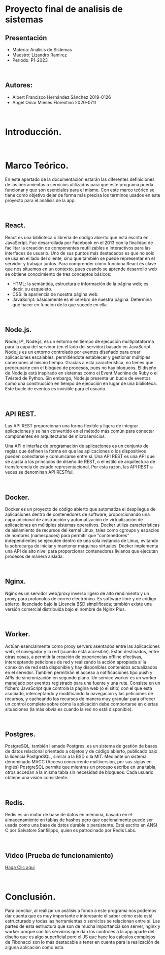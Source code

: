 # Proyecto final de analisis de sistemas

## Presentación

+ Materia: Análisis de Sistemas
+ Maestro: Lizandro Ramirez
+ Periodo: P1-2023
  
<br>

## Autores:

+ Albert Francisco Hernández Sánchez 2019-0126
+ Angel Omar Mieses Florentino 2020-0711
  
<br>

# Introducción.


  
<br>

# Marco Teórico.
En este apartado de la documentación estarán las diferentes definiciones de las herramientas o servicios utilizados para que este programa pueda funcionar y que son esenciales para el mismo. Con este marco teórico se tiene como objetivo dejar de forma más precisa los términos usados en este proyecto para el análisis de la app.
  
<br>

## React.
React es una biblioteca o librería de código abierto que está escrita en JavaScript. Fue desarrollada por Facebook en el 2013 con la finalidad de facilitar la creación de componentes reutilizables e interactivos para las interfaces de usuario.
Uno de sus puntos más destacados es que no solo se usa en el lado del cliente, sino que también se puede representar en el servidor y trabajar juntos.
Para comprender cómo funciona React es clave que nos situemos en un contexto, pues cuando se aprende desarrollo web se obtiene conocimiento de tres conceptos básicos:

+ HTML: la semántica, estructura e información de la página web; es decir, su esqueleto.
+ CSS: la apariencia de nuestra página web.
+ JavaScript: básicamente es el cerebro de nuestra página. Determina qué hacer en función de lo que sucede en ella.
  
<br>

## Node.js.
Node.js®, Node.js, es un entorno en tiempo de ejecución multiplataforma para la capa del servidor (en el lado del servidor) basado en JavaScript.
Node.js es un entorno controlado por eventos diseñado para crear aplicaciones escalables, permitiéndote establecer y gestionar múltiples conexiones al mismo tiempo. Gracias a esta característica, no tienes que preocuparte con el bloqueo de procesos, pues no hay bloqueos.
El diseño de Node.js está inspirado en sistemas como el Event Machine de Ruby o el Twisted de Python. Sin embargo, Node.js presenta un bucle de eventos como una construcción en tiempo de ejecución en lugar de una biblioteca. Este bucle de eventos es invisible para el usuario.
  
<br>

## API REST.
Las API REST proporcionan una forma flexible y ligera de integrar aplicaciones y se han convertido en el método más común para conectar componentes en arquitecturas de microservicios.

Una API o interfaz de programación de aplicaciones es un conjunto de reglas que definen la forma en que las aplicaciones o los dispositivos pueden conectarse y comunicarse entre sí. Una API REST es una API que se ajusta a los principios de diseño de REST, o el estilo de arquitectura de transferencia de estado representacional. Por esta razón, las API REST a veces se denominan API RESTful.
  
<br>

## Docker.
Docker es un proyecto de código abierto que automatiza el despliegue de aplicaciones dentro de contenedores de software, proporcionando una capa adicional de abstracción y automatización de virtualización de aplicaciones en múltiples sistemas operativos. Docker utiliza características de aislamiento de recursos del kernel Linux, tales como cgroups y espacios de nombres (namespaces) para permitir que "contenedores" independientes se ejecuten dentro de una sola instancia de Linux, evitando la sobrecarga de iniciar y mantener máquinas virtuales. Docker implementa una API de alto nivel para proporcionar contenedores livianos que ejecutan procesos de manera aislada.
  
<br>

## Nginx.
Nginx  es un servidor web/proxy inverso ligero de alto rendimiento y un proxy para protocolos de correo electrónico.  Es software libre y de código abierto, licenciado bajo la Licencia BSD simplificada; también existe una versión comercial distribuida bajo el nombre de Nginx Plus. 
  
<br>

## Worker.
Actúan esencialmente como proxy servers asentados entre las aplicaciones web, el navegador y la red (cuando está accesible). Están destinados, entre otras cosas, a permitir la creación de experiencias offline efectivas, interceptando peticiones de red y realizando la acción apropiada si la conexión de red está disponible y hay disponibles contenidos actualizados en el servidor. También permitirán el acceso a notificaciones tipo push y APIs de sincronización en segundo plano.
Un service worker es un worker manejado por eventos registrado para una fuente y una ruta. Consiste en un fichero JavaScript que controla la página web (o el sitio) con el que está asociado, interceptando y modificando la navegación y las peticiones de recursos, y cacheando los recursos de manera muy granular para ofrecer un control completo sobre cómo la aplicación debe comportarse en ciertas situaciones (la más obvia es cuando la red no está disponible).
  
<br>

## Postgres.
PostgreSQL, también llamado Postgres, es un sistema de gestión de bases de datos relacional orientado a objetos y de código abierto, publicado bajo la licencia PostgreSQL, similar a la BSD o la MIT.
Mediante un sistema denominado MVCC (Acceso concurrente multiversión, por sus siglas en inglés) PostgreSQL permite que mientras un proceso escribe en una tabla, otros accedan a la misma tabla sin necesidad de bloqueos. Cada usuario obtiene una visión consistente.
  
<br>

## Redis.
Redis es un motor de base de datos en memoria, basado en el almacenamiento en tablas de hashes pero que opcionalmente puede ser usada como una base de datos durable o persistente. Está escrito en ANSI C por Salvatore Sanfilippo, quien es patrocinado por Redis Labs.
  
<br>

## Video (Prueba de funcionamiento)

[Haga Clic aquí]()
  
<br>

# Conclusión. 
Para concluir, al realizar un análisis a fondo a este programa nos podemos dar cuenta que es muy importante e interesante el saber cómo este está estructurado y todas las herramientas o servicios se relacionan entre sí. Las partes de esta estructura que son de mucha importancia son server, nginx y worker porque son los servicios que dan los controles a la app aparte del diseño que es algo superficial pero el JS que hace los cálculos complejos de Fibonacci son lo más destacable a tener en cuenta para la realización de alguna aplicación como esta.
